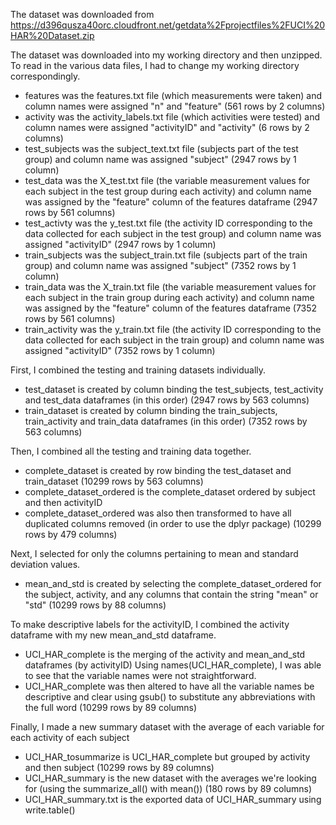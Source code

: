 The dataset was downloaded from https://d396qusza40orc.cloudfront.net/getdata%2Fprojectfiles%2FUCI%20HAR%20Dataset.zip

The dataset was downloaded into my working directory and then unzipped. 
To read in the various data files, I had to change my working directory correspondingly.
- features was the features.txt file (which measurements were taken) and column names were assigned "n" and "feature" 
(561 rows by 2 columns)
- activity was the activity_labels.txt file (which activities were tested) and column names were assigned "activityID" 
and "activity" (6 rows by 2 columns)
- test_subjects was the subject_text.txt file (subjects part of the test group) and column name was assigned "subject" 
(2947 rows by 1 column)
- test_data was the X_test.txt file (the variable measurement values for each subject in the test group during each activity) 
and column name was assigned by the "feature" column of the features dataframe (2947 rows by 561 columns)
- test_activty was the y_test.txt file (the activity ID corresponding to the data collected for each subject in the test group) 
and column name was assigned "activityID" (2947 rows by 1 column)
- train_subjects was the subject_train.txt file (subjects part of the train group) and column name was assigned "subject" 
(7352 rows by 1 column)
- train_data was the X_train.txt file (the variable measurement values for each subject in the train group during each activity) 
and column name was assigned by the "feature" column of the features dataframe (7352 rows by 561 columns)
- train_activity was the y_train.txt file (the activity ID corresponding to the data collected for each subject in the train 
group) and column name was assigned "activityID" (7352 rows by 1 column)

First, I combined the testing and training datasets individually.
- test_dataset is created by column binding the test_subjects, test_activity and test_data dataframes (in this order) 
(2947 rows by 563 columns)
- train_dataset is created by column binding the train_subjects, train_activity and train_data dataframes (in this order)
(7352 rows by 563 columns)

Then, I combined all the testing and training data together.
- complete_dataset is created by row binding the test_dataset and train_dataset (10299 rows by 563 columns)
- complete_dataset_ordered is the complete_dataset ordered by subject and then activityID
- complete_dataset_ordered was also then transformed to have all duplicated columns removed (in order to use the dplyr package)
(10299 rows by 479 columns)

Next, I selected for only the columns pertaining to mean and standard deviation values.
- mean_and_std is created by selecting the complete_dataset_ordered for the subject, activity, and any columns that contain the
string "mean" or "std" (10299 rows by 88 columns)

To make descriptive labels for the activityID, I combined the activity dataframe with my new mean_and_std dataframe.
- UCI_HAR_complete is the merging of the activity and mean_and_std dataframes (by activityID)
Using names(UCI_HAR_complete), I was able to see that the variable names were not straightforward. 
- UCI_HAR_complete was then altered to have all the variable names be descriptive and clear using gsub() to substitute any
abbreviations with the full word (10299 rows by 89 columns)

Finally, I made a new summary dataset with the average of each variable for each activity of each subject
- UCI_HAR_tosummarize is UCI_HAR_complete but grouped by activity and then subject (10299 rows by 89 columns)
- UCI_HAR_summary is the new dataset with the averages we're looking for (using the summarize_all() with mean()) (180 rows by
89 columns)
- UCI_HAR_summary.txt is the exported data of UCI_HAR_summary using write.table()

